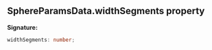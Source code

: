 
## SphereParamsData.widthSegments property

**Signature:**

```typescript
widthSegments: number;
```
